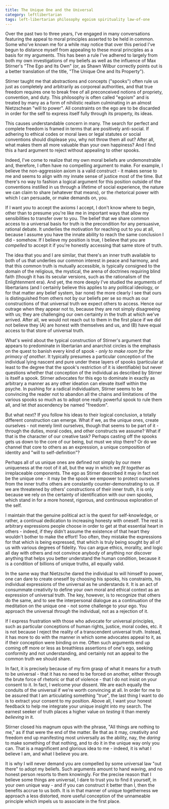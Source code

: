 ```yaml
---
title: The Unique One and the Universal
category: leftlibertarian
tags: left-libertarian philosophy egoism spirituality law-of-one
---
```


Over the past two to three years, I've engaged in many conversations featuring the appeal to moral principles asserted to be held in common. Some who've known me for a while may notice that over this period I've begun to distance myself from appealing to these moral principles as a basis for my arguments. This has been a rule I've adhered to largely from both my own investigations of my beliefs as well as the influence of Max Stirner's "The Ego and Its Own" (or, as Shawn Wilbur correctly points out is a better translation of the title, "The Unique One and Its Property"). 

Stirner taught me that abstractions and concepts ("spooks") often rule us just as completely and arbitrarily as corporeal authorities, and that true freedom requires one to break free of all preconceived notions of propriety, convention, and duty. This philosophy is often called "egoism" and is treated by many as a form of nihilistic realism culminating in an almost Nietzschean "will to power". All constraints on the ego are to be discarded in order for the self to express itself fully through its property, its ideas. 

This causes understandable concern in many. The search for perfect and complete freedom is framed in terms that are positively anti-social. If adhering to ethical codes or moral laws or legal statutes or social conventions should displease you, why not throw them all out? After all, what makes them all more valuable than your own happiness? And I find this a hard argument to reject without appealing to other spooks.

Indeed, I've come to realize that my own moral beliefs are undemonstrable and, therefore, I often have no compelling argument to make. For example, I believe the non-aggression axiom is a valid construct - it makes sense to me and seems to align with my innate sense of justice most of the time. But there's no way to fashion a logical argument for this position outside of the conventions instilled in us through a lifetime of social experience, the nature we can claim to share (whatever that means), or the rhetorical power with which I can persuade, or make demands on, you.

If I want _you_ to accept the axioms I accept, I don't know where to begin, other than to presume you're like me in important ways that allow my sensibilities to transfer over to you. The belief that we share common access to a universal basis for truth is the precondition for any persuasive, rational debate. It underlies the motivation for reaching out to you at all, because I assume you have the innate ability to reach the same conclusion I did - somehow. If I believe my position is true, I believe that you are _compelled_ to accept it if you're honestly accessing that same store of truth.

The idea that you and I are similar, that there's an inner truth available to both of us that underlies our common interest in peace and harmony, and that this common truth is mutually accessible, is typically consigned to the domain of the religious, the mystical, the arena of doctrines requiring blind faith (though it has its secular versions, such as the rationalism of the Enlightenment era). And yet, the more deeply I've studied the arguments of libertarians (and I certainly believe this applies to any political ideology, or for that matter any belief system, bar none) the more clearly I see that ours is distinguished from others not by our beliefs per se so much as our constructions of that universal truth we expect others to access. Hence our outrage when they appear not to, because they are not simply disagreeing with us; they are challenging our own certainty in the truth at which we've arrived. After all, we would not reach out to them in the first place if we did not believe they (A) are honest with themselves and us, and (B) have equal access to that store of universal truth.

What's weird about the typical construction of Stirner's argument that appears to predominate in libertarian and anarchist circles is the emphasis on the quest to banish every kind of spook - _only to make room for the primacy of another_. It typically presumes a particular conception of the individual lying nascent and pure under these layers of spooks (particular at least to the degree that the spook's restriction of it is identifiable) but never questions whether that conception of the individual as described by Stirner is itself a spook. Stirner advocates for this ego to dominate in exactly as arbitrary a manner as any other ideation can elevate itself within the psyche. In pushing for a radical individualism, Stirner seems to be convincing the reader not to abandon all the chains and limitations of the various spooks so much as to adopt one really powerful spook to rule them all, and let _that_ ascendency be named "freedom".

But what next? If you follow his ideas to their logical conclusion, a totally different construction can emerge. What if we, as the unique ones, create ourselves - not merely limit ourselves, though that seems to be part of it - through the duties, moral codes, and other constructs we assume? What if that is the character of our creative task? Perhaps casting off the spooks gets us down to the core of our being, but must we stop there? Or do we channel that core to others as an expression, a unique composition of identity and "will to self-definition"? 

Perhaps all of us unique ones are defined not simply by our mere uniqueness at the root of it all, but the way in which we _fit together_ as irreplaceable components. The ego as Stirner described it may in fact not be the unique one - it may be the spook we empower to protect ourselves from the inner truths others are constantly counter-demonstrating to us. If we are threatened by others' constructions of their inner truth, it is only because we rely on the certainty of identification with our own spooks, which stand in for a more honest, rigorous, and continuous exploration of the self.

I maintain that the genuine political act is the quest for self-knowledge, or rather, a continual dedication to increasing honesty with oneself. The rest is arbitrary expressions people choose in order to get at that essential heart in others - indeed, if they didn't assume the existence of that heart they wouldn't bother to make the effort! Too often, they mistake the expressions for that which is being expressed, that which is truly being sought by all of us with various degrees of fidelity. You can argue ethics, morality, and logic all day with others and not convince anybody of anything nor discover anything that helps you better understand the human condition, because it is a condition of billions of unique truths, all equally valid.

In the same way that Nietzsche dared the individual to will himself to power, one can dare to create oneself by choosing his spooks, his constraints, his individual expressions of the universal as he understands it. It is an act of consummate creativity to define your own moral and ethical context as an expression of universal truth. The key, however, is to recognize that others do the same, and to see the interpersonal dialogue as a continuation of the meditation on the unique one - not some challenge to your ego. You approach the universal _through_ the individual, not as a rejection of it.

If I express frustration with those who advocate for universal principles, such as particular conceptions of human rights, justice, moral codes, etc. it is not because I reject the reality of a transcendent universal truth. Instead, it has more to do with the manner in which some advocates appeal to it, as if their conception were binding on me. Often such arguments end up coming off more or less as breathless assertions of one's ego, seeking conformity and not understanding, and certainly not an appeal to the common truth we should share. 

In fact, it is precisely because of my firm grasp of what it means for a truth to be universal - that it has no need to be forced on another, either through the brute force of rhetoric or that of violence - that I do not insist on your consent to it. In fact, I welcome your dissent. We are each equally the conduits of the universal if we're worth convincing at all. In order for me to be assured that I am articulating something "true", the last thing I want to do is to extract your consent to my position. Above all, I want your honest feedback to help me integrate your unique insight into my search. The earnest seeker of truth places a higher value on _testing_ it than merely _believing_ in it.

Stirner closed his magnum opus with the phrase, "All things are nothing to me," as if that were the end of the matter. Be that as it may, creativity and freedom end up manifesting most universally as the ability, nay, the _daring_ to make something of that nothing, and to do it in the unique way only you can. That is a magnificent and glorious idea to me - indeed, it is what I believe I am, and what I believe you are. 

It is why I will never demand you are compelled by some universal law "out there" to adopt my beliefs. Such arguments amount to hand waving, and no honest person resorts to them knowingly. For the precise reason that I believe some things are universal, I dare to trust you to find it yourself, in your own unique way - and if you can construct it better than I, then the benefits accrue to us both. It is in that manner of unique togetherness we approach a less distorted, more useful conception of the unnameable principle which impels us to associate in the first place.